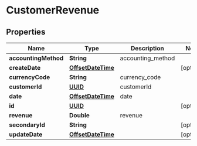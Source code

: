 
# CustomerRevenue

## Properties
Name | Type | Description | Notes
------------ | ------------- | ------------- | -------------
**accountingMethod** | **String** | accounting_method | 
**createDate** | [**OffsetDateTime**](OffsetDateTime.md) |  |  [optional]
**currencyCode** | **String** | currency_code | 
**customerId** | [**UUID**](UUID.md) | customerId | 
**date** | [**OffsetDateTime**](OffsetDateTime.md) | date | 
**id** | [**UUID**](UUID.md) |  |  [optional]
**revenue** | **Double** | revenue | 
**secondaryId** | **String** |  |  [optional]
**updateDate** | [**OffsetDateTime**](OffsetDateTime.md) |  |  [optional]



